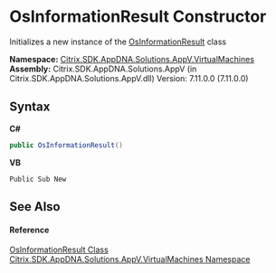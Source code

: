 # OsInformationResult Constructor 
 

Initializes a new instance of the <a href="f32f3a5b-7b0b-4d9e-af34-59c8f5f2a16a">OsInformationResult</a> class

**Namespace:**&nbsp;[Citrix.SDK.AppDNA.Solutions.AppV.VirtualMachines](8e922e14-e318-4969-a8ff-48cbad35adbf.md)<br />**Assembly:**&nbsp;Citrix.SDK.AppDNA.Solutions.AppV (in Citrix.SDK.AppDNA.Solutions.AppV.dll) Version: 7.11.0.0 (7.11.0.0)

## Syntax

**C#**
```csharp
public OsInformationResult()
```

**VB**
```vbnet
Public Sub New
```


## See Also


#### Reference
<a href="f32f3a5b-7b0b-4d9e-af34-59c8f5f2a16a">OsInformationResult Class</a><br /><a href="8e922e14-e318-4969-a8ff-48cbad35adbf">Citrix.SDK.AppDNA.Solutions.AppV.VirtualMachines Namespace</a><br />